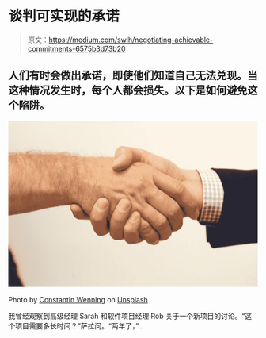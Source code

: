# 谈判可实现的承诺

> 原文：<https://medium.com/swlh/negotiating-achievable-commitments-6575b3d73b20>

## 人们有时会做出承诺，即使他们知道自己无法兑现。当这种情况发生时，每个人都会损失。以下是如何避免这个陷阱。

![](img/13442b9e411ffd1b6d860da0d4772f11.png)

Photo by [Constantin Wenning](https://unsplash.com/@conniwenningsimages?utm_source=unsplash&utm_medium=referral&utm_content=creditCopyText) on [Unsplash](https://unsplash.com/s/photos/handshake?utm_source=unsplash&utm_medium=referral&utm_content=creditCopyText)

我曾经观察到高级经理 Sarah 和软件项目经理 Rob 关于一个新项目的讨论。“这个项目需要多长时间？”萨拉问。“两年了，”…